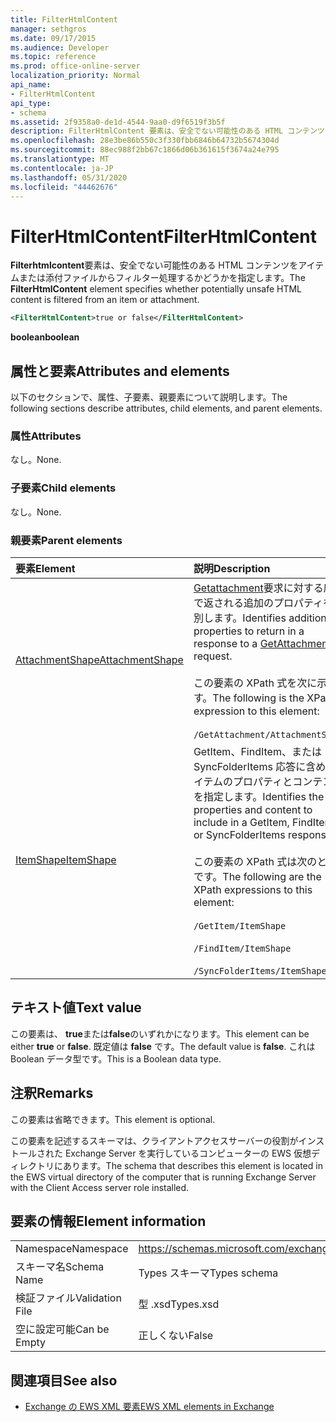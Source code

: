 ```yaml
---
title: FilterHtmlContent
manager: sethgros
ms.date: 09/17/2015
ms.audience: Developer
ms.topic: reference
ms.prod: office-online-server
localization_priority: Normal
api_name:
- FilterHtmlContent
api_type:
- schema
ms.assetid: 2f9358a0-de1d-4544-9aa0-d9f6519f3b5f
description: FilterHtmlContent 要素は、安全でない可能性のある HTML コンテンツをアイテムまたは添付ファイルからフィルター処理するかどうかを指定します。
ms.openlocfilehash: 28e3be86b550c3f330fbb6846b64732b5674304d
ms.sourcegitcommit: 88ec988f2bb67c1866d06b361615f3674a24e795
ms.translationtype: MT
ms.contentlocale: ja-JP
ms.lasthandoff: 05/31/2020
ms.locfileid: "44462676"
---
```

# <a name="filterhtmlcontent"></a><span data-ttu-id="cb956-103">FilterHtmlContent</span><span class="sxs-lookup"><span data-stu-id="cb956-103">FilterHtmlContent</span></span>

<span data-ttu-id="cb956-104">**Filterhtmlcontent**要素は、安全でない可能性のある HTML コンテンツをアイテムまたは添付ファイルからフィルター処理するかどうかを指定します。</span><span class="sxs-lookup"><span data-stu-id="cb956-104">The **FilterHtmlContent** element specifies whether potentially unsafe HTML content is filtered from an item or attachment.</span></span> 
  
```xml
<FilterHtmlContent>true or false</FilterHtmlContent>
```

 <span data-ttu-id="cb956-105">**boolean**</span><span class="sxs-lookup"><span data-stu-id="cb956-105">**boolean**</span></span>
## <a name="attributes-and-elements"></a><span data-ttu-id="cb956-106">属性と要素</span><span class="sxs-lookup"><span data-stu-id="cb956-106">Attributes and elements</span></span>

<span data-ttu-id="cb956-107">以下のセクションで、属性、子要素、親要素について説明します。</span><span class="sxs-lookup"><span data-stu-id="cb956-107">The following sections describe attributes, child elements, and parent elements.</span></span>
  
### <a name="attributes"></a><span data-ttu-id="cb956-108">属性</span><span class="sxs-lookup"><span data-stu-id="cb956-108">Attributes</span></span>

<span data-ttu-id="cb956-109">なし。</span><span class="sxs-lookup"><span data-stu-id="cb956-109">None.</span></span>
  
### <a name="child-elements"></a><span data-ttu-id="cb956-110">子要素</span><span class="sxs-lookup"><span data-stu-id="cb956-110">Child elements</span></span>

<span data-ttu-id="cb956-111">なし。</span><span class="sxs-lookup"><span data-stu-id="cb956-111">None.</span></span>
  
### <a name="parent-elements"></a><span data-ttu-id="cb956-112">親要素</span><span class="sxs-lookup"><span data-stu-id="cb956-112">Parent elements</span></span>

|<span data-ttu-id="cb956-113">**要素**</span><span class="sxs-lookup"><span data-stu-id="cb956-113">**Element**</span></span>|<span data-ttu-id="cb956-114">**説明**</span><span class="sxs-lookup"><span data-stu-id="cb956-114">**Description**</span></span>|
|:-----|:-----|
|[<span data-ttu-id="cb956-115">AttachmentShape</span><span class="sxs-lookup"><span data-stu-id="cb956-115">AttachmentShape</span></span>](attachmentshape.md) <br/> | <span data-ttu-id="cb956-116">[Getattachment](getattachment.md)要求に対する応答で返される追加のプロパティを識別します。</span><span class="sxs-lookup"><span data-stu-id="cb956-116">Identifies additional properties to return in a response to a [GetAttachment](getattachment.md) request.</span></span>  <br/><br/>  <span data-ttu-id="cb956-117">この要素の XPath 式を次に示します。</span><span class="sxs-lookup"><span data-stu-id="cb956-117">The following is the XPath expression to this element:</span></span> <br/> <br/>  `/GetAttachment/AttachmentShape` <br/> |
|[<span data-ttu-id="cb956-118">ItemShape</span><span class="sxs-lookup"><span data-stu-id="cb956-118">ItemShape</span></span>](itemshape.md) <br/> | <span data-ttu-id="cb956-119">GetItem、FindItem、または SyncFolderItems 応答に含めるアイテムのプロパティとコンテンツを指定します。</span><span class="sxs-lookup"><span data-stu-id="cb956-119">Identifies the item properties and content to include in a GetItem, FindItem, or SyncFolderItems response.</span></span>  <br/> <br/> <span data-ttu-id="cb956-120">この要素の XPath 式は次のとおりです。</span><span class="sxs-lookup"><span data-stu-id="cb956-120">The following are the XPath expressions to this element:</span></span> <br/> <br/>  `/GetItem/ItemShape`<br/> <br/>  `/FindItem/ItemShape`<br/> <br/>  `/SyncFolderItems/ItemShape` <br/> |
   
## <a name="text-value"></a><span data-ttu-id="cb956-121">テキスト値</span><span class="sxs-lookup"><span data-stu-id="cb956-121">Text value</span></span>

<span data-ttu-id="cb956-122">この要素は、 **true**または**false**のいずれかになります。</span><span class="sxs-lookup"><span data-stu-id="cb956-122">This element can be either **true** or **false**.</span></span> <span data-ttu-id="cb956-123">既定値は **false** です。</span><span class="sxs-lookup"><span data-stu-id="cb956-123">The default value is **false**.</span></span> <span data-ttu-id="cb956-124">これは Boolean データ型です。</span><span class="sxs-lookup"><span data-stu-id="cb956-124">This is a Boolean data type.</span></span>
  
## <a name="remarks"></a><span data-ttu-id="cb956-125">注釈</span><span class="sxs-lookup"><span data-stu-id="cb956-125">Remarks</span></span>

<span data-ttu-id="cb956-126">この要素は省略できます。</span><span class="sxs-lookup"><span data-stu-id="cb956-126">This element is optional.</span></span>
  
<span data-ttu-id="cb956-127">この要素を記述するスキーマは、クライアントアクセスサーバーの役割がインストールされた Exchange Server を実行しているコンピューターの EWS 仮想ディレクトリにあります。</span><span class="sxs-lookup"><span data-stu-id="cb956-127">The schema that describes this element is located in the EWS virtual directory of the computer that is running Exchange Server with the Client Access server role installed.</span></span>
  
## <a name="element-information"></a><span data-ttu-id="cb956-128">要素の情報</span><span class="sxs-lookup"><span data-stu-id="cb956-128">Element information</span></span>

|||
|:-----|:-----|
|<span data-ttu-id="cb956-129">Namespace</span><span class="sxs-lookup"><span data-stu-id="cb956-129">Namespace</span></span>  <br/> |https://schemas.microsoft.com/exchange/services/2006/types  <br/> |
|<span data-ttu-id="cb956-130">スキーマ名</span><span class="sxs-lookup"><span data-stu-id="cb956-130">Schema Name</span></span>  <br/> |<span data-ttu-id="cb956-131">Types スキーマ</span><span class="sxs-lookup"><span data-stu-id="cb956-131">Types schema</span></span>  <br/> |
|<span data-ttu-id="cb956-132">検証ファイル</span><span class="sxs-lookup"><span data-stu-id="cb956-132">Validation File</span></span>  <br/> |<span data-ttu-id="cb956-133">型 .xsd</span><span class="sxs-lookup"><span data-stu-id="cb956-133">Types.xsd</span></span>  <br/> |
|<span data-ttu-id="cb956-134">空に設定可能</span><span class="sxs-lookup"><span data-stu-id="cb956-134">Can be Empty</span></span>  <br/> |<span data-ttu-id="cb956-135">正しくない</span><span class="sxs-lookup"><span data-stu-id="cb956-135">False</span></span>  <br/> |
   
## <a name="see-also"></a><span data-ttu-id="cb956-136">関連項目</span><span class="sxs-lookup"><span data-stu-id="cb956-136">See also</span></span>

- [<span data-ttu-id="cb956-137">Exchange の EWS XML 要素</span><span class="sxs-lookup"><span data-stu-id="cb956-137">EWS XML elements in Exchange</span></span>](ews-xml-elements-in-exchange.md)

